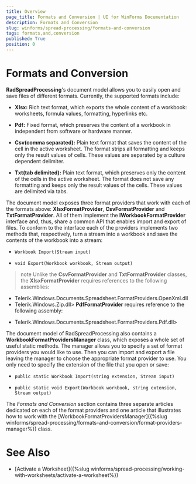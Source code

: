 ```yaml
---
title: Overview
page_title: Formats and Conversion | UI for WinForms Documentation
description: Formats and Conversion
slug: winforms/spread-processing/formats-and-conversion
tags: formats,and,conversion
published: True
position: 0
---
```


# Formats and Conversion

__RadSpreadProcessing__'s document model allows you to easily open and save files of different formats. Currently, the supported formats include:

* __Xlsx:__ Rich text format, which exports the whole content of a workbook: worksheets, formula values, formatting, hyperlinks etc.

* __Pdf:__ Fixed format, which preserves the content of a workbook in independent from software or hardware manner.

* __Csv(comma separated):__ Plain text format that saves the content of the cell in the active worksheet. The format strips all formatting and keeps only the result values of cells. These values are separated by a culture dependent delimiter.

* __Txt(tab delimited):__ Plain text format, which preserves only the content of the cells in the active worksheet. The format does not save any formatting and keeps only the result values of the cells. These values are delimited via tabs.

The document model exposes three format providers that work with each of the formats above: __XlsxFormatProvider__, __CsvFormatProvider__ and __TxtFormatProvider__. All of them implement the __IWorkbookFormatProvider__ interface and, thus, share a common API that enables import and export of files. To conform to the interface each of the providers implements two methods that, respectively, turn a stream into a workbook and save the contents of the workbook into a stream:

* `Workbook Import(Stream input)`

* `void Export(Workbook workbook, Stream output)`

>note Unlike the __CsvFormatProvider__ and __TxtFormatProvider__ classes, the __XlsxFormatProvider__ requires references to the following assemblies:
>
* Telerik.Windows.Documents.Spreadsheet.FormatProviders.OpenXml.dll
* Telerik.Windows.Zip.dll> __PdfFormatProvider__ requires reference to the following assembly:
>
* Telerik.Windows.Documents.Spreadsheet.FormatProviders.Pdf.dll>

The document model of RadSpreadProcessing also contains a __WorkbookFormatProvidersManager__ class, which exposes a whole set of useful static methods. The manager allows you to specify a set of format providers you would like to use. Then you can import and export a file leaving the manager to choose the appropriate format provider to use. You only need to specify the extension of the file that you open or save:

* `public static Workbook Import(string extension, Stream input)`

* `public static void Export(Workbook workbook, string extension, Stream output)`

The *Formats and Conversion* section contains three separate articles dedicated on each of the format providers and one article that illustrates how to work with the [WorkbookFormatProvidersManager]({%slug winforms/spread-processing/formats-and-conversion/format-providers-manager%}) class.

# See Also

* [Activate a Worksheet]({%slug winforms/spread-processing/working-with-worksheets/activate-a-worksheet%})
